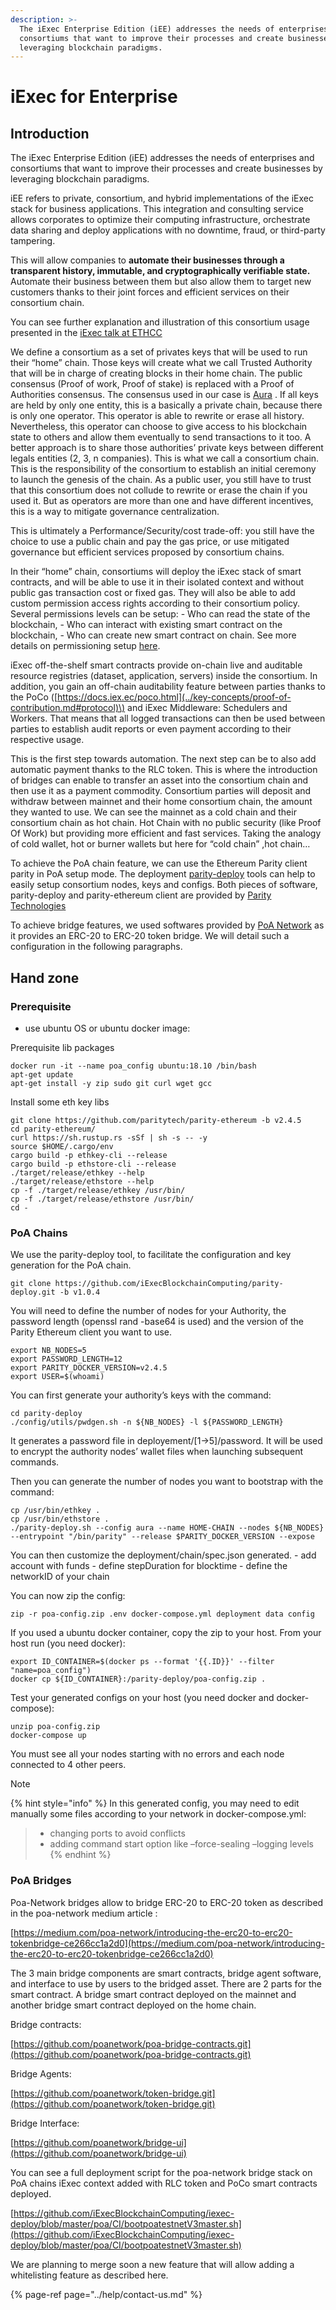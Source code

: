 ```yaml
---
description: >-
  The iExec Enterprise Edition (iEE) addresses the needs of enterprises and
  consortiums that want to improve their processes and create businesses by
  leveraging blockchain paradigms.
---
```


# iExec for Enterprise

## Introduction

The iExec Enterprise Edition \(iEE\) addresses the needs of enterprises and consortiums that want to improve their processes and create businesses by leveraging blockchain paradigms.

iEE refers to private, consortium, and hybrid implementations of the iExec stack for business applications. This integration and consulting service allows corporates to optimize their computing infrastructure, orchestrate data sharing and deploy applications with no downtime, fraud, or third-party tampering.

This will allow companies to **automate their businesses through a transparent history, immutable, and cryptographically verifiable state.** Automate their business between them but also allow them to target new customers thanks to their joint forces and efficient services on their consortium chain.

You can see further explanation and illustration of this consortium usage presented in the [iExec talk at ETHCC](https://github.com/iExecBlockchainComputing/iexec-deploy/blob/master/poa/slides/README.md/)

We define a consortium as a set of privates keys that will be used to run their “home” chain. Those keys will create what we call Trusted Authority that will be in charge of creating blocks in their home chain. The public consensus \(Proof of work, Proof of stake\) is replaced with a Proof of Authorities consensus. The consensus used in our case is [Aura](https://wiki.parity.io/Aura) . If all keys are held by only one entity, this is a basically a private chain, because there is only one operator. This operator is able to rewrite or erase all history. Nevertheless, this operator can choose to give access to his blockchain state to others and allow them eventually to send transactions to it too. A better approach is to share those authorities’ private keys between different legals entities \(2, 3, n companies\). This is what we call a consortium chain. This is the responsibility of the consortium to establish an initial ceremony to launch the genesis of the chain. As a public user, you still have to trust that this consortium does not collude to rewrite or erase the chain if you used it. But as operators are more than one and have different incentives, this is a way to mitigate governance centralization.

This is ultimately a Performance/Security/cost trade-off: you still have the choice to use a public chain and pay the gas price, or use mitigated governance but efficient services proposed by consortium chains.

In their “home” chain, consortiums will deploy the iExec stack of smart contracts, and will be able to use it in their isolated context and without public gas transaction cost or fixed gas. They will also be able to add custom permission access rights according to their consortium policy. Several permissions levels can be setup: - Who can read the state of the blockchain, - Who can interact with existing smart contract on the blockchain, - Who can create new smart contract on chain. See more details on permissioning setup [here](https://wiki.parity.io/Permissioning).

iExec off-the-shelf smart contracts provide on-chain live and auditable resource registries \(dataset, application, servers\) inside the consortium. In addition, you gain an off-chain auditability feature between parties thanks to the PoCo \([https://docs.iex.ec/poco.html](../key-concepts/proof-of-contribution.md#protocol)\) and iExec Middleware: Schedulers and Workers. That means that all logged transactions can then be used between parties to establish audit reports or even payment according to their respective usage.

This is the first step towards automation. The next step can be to also add automatic payment thanks to the RLC token. This is where the introduction of bridges can enable to transfer an asset into the consortium chain and then use it as a payment commodity. Consortium parties will deposit and withdraw between mainnet and their home consortium chain, the amount they wanted to use. We can see the mainnet as a cold chain and their consortium chain as hot chain. Hot Chain with no public security \(like Proof Of Work\) but providing more efficient and fast services. Taking the analogy of cold wallet, hot or burner wallets but here for “cold chain” ,hot chain…

To achieve the PoA chain feature, we can use the Ethereum Parity client parity in PoA setup mode. The deployment [parity-deploy](https://github.com/paritytech/parity-deploy/) tools can help to easily setup consortium nodes, keys and configs. Both pieces of software, parity-deploy and parity-ethereum client are provided by [Parity Technologies](https://github.com/paritytech/)

To achieve bridge features, we used softwares provided by [PoA Network](https://github.com/poanetwork/) as it provides an ERC-20 to ERC-20 token bridge. We will detail such a configuration in the following paragraphs.

## Hand zone

### Prerequisite

* use ubuntu OS or ubuntu docker image:

Prerequisite lib packages

```text
docker run -it --name poa_config ubuntu:18.10 /bin/bash
apt-get update
apt-get install -y zip sudo git curl wget gcc
```

Install some eth key libs

```text
git clone https://github.com/paritytech/parity-ethereum -b v2.4.5
cd parity-ethereum/
curl https://sh.rustup.rs -sSf | sh -s -- -y
source $HOME/.cargo/env
cargo build -p ethkey-cli --release
cargo build -p ethstore-cli --release
./target/release/ethkey --help
./target/release/ethstore --help
cp -f ./target/release/ethkey /usr/bin/
cp -f ./target/release/ethstore /usr/bin/
cd -
```

### PoA Chains

We use the parity-deploy tool, to facilitate the configuration and key generation for the PoA chain.

```text
git clone https://github.com/iExecBlockchainComputing/parity-deploy.git -b v1.0.4
```

You will need to define the number of nodes for your Authority, the password length \(openssl rand -base64 is used\) and the version of the Parity Ethereum client you want to use.

```text
export NB_NODES=5
export PASSWORD_LENGTH=12
export PARITY_DOCKER_VERSION=v2.4.5
export USER=$(whoami)
```

You can first generate your authority’s keys with the command:

```text
cd parity-deploy
./config/utils/pwdgen.sh -n ${NB_NODES} -l ${PASSWORD_LENGTH}
```

It generates a password file in deployement/\[1-&gt;5\]/password. It will be used to encrypt the authority nodes’ wallet files when launching subsequent commands.

Then you can generate the number of nodes you want to bootstrap with the command:

```text
cp /usr/bin/ethkey .
cp /usr/bin/ethstore .
./parity-deploy.sh --config aura --name HOME-CHAIN --nodes ${NB_NODES} --entrypoint "/bin/parity" --release $PARITY_DOCKER_VERSION --expose
```

You can then customize the deployment/chain/spec.json generated. - add account with funds - define stepDuration for blocktime - define the networkID of your chain

You can now zip the config:

```text
zip -r poa-config.zip .env docker-compose.yml deployment data config
```

If you used a ubuntu docker container, copy the zip to your host. From your host run \(you need docker\):

```text
export ID_CONTAINER=$(docker ps --format '{{.ID}}' --filter "name=poa_config")
docker cp ${ID_CONTAINER}:/parity-deploy/poa-config.zip .
```

Test your generated configs on your host \(you need docker and docker-compose\):

```text
unzip poa-config.zip
docker-compose up
```

You must see all your nodes starting with no errors and each node connected to 4 other peers.

Note

{% hint style="info" %}
In this generated config, you may need to edit manually some files according to your network in docker-compose.yml:

> * changing ports to avoid conflicts
> * adding command start option like –force-sealing –logging levels
{% endhint %}

### PoA Bridges

Poa-Network bridges allow to bridge ERC-20 to ERC-20 token as described in the poa-network medium article :

[https://medium.com/poa-network/introducing-the-erc20-to-erc20-tokenbridge-ce266cc1a2d0](https://medium.com/poa-network/introducing-the-erc20-to-erc20-tokenbridge-ce266cc1a2d0)

The 3 main bridge components are smart contracts, bridge agent software, and interface to use by users to the bridged asset. There are 2 parts for the smart contract. A bridge smart contract deployed on the mainnet and another bridge smart contract deployed on the home chain.

Bridge contracts:

[https://github.com/poanetwork/poa-bridge-contracts.git](https://github.com/poanetwork/poa-bridge-contracts.git)

Bridge Agents:

[https://github.com/poanetwork/token-bridge.git](https://github.com/poanetwork/token-bridge.git)

Bridge Interface:

[https://github.com/poanetwork/bridge-ui](https://github.com/poanetwork/bridge-ui)

You can see a full deployment script for the poa-network bridge stack on PoA chains iExec context added with RLC token and PoCo smart contracts deployed.

[https://github.com/iExecBlockchainComputing/iexec-deploy/blob/master/poa/CI/bootpoatestnetV3master.sh](https://github.com/iExecBlockchainComputing/iexec-deploy/blob/master/poa/CI/bootpoatestnetV3master.sh)

We are planning to merge soon a new feature that will allow adding a whitelisting feature as described here.

{% page-ref page="../help/contact-us.md" %}

